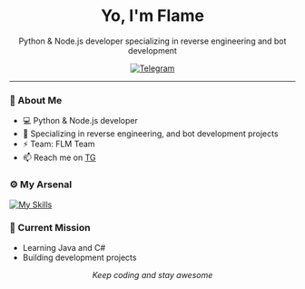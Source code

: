 <h1 align="center">Yo, I'm Flame</h1>
<p align="center">Python & Node.js developer specializing in reverse engineering and bot development</p>

  <p align="center">
  <a href="https://t.me/theflamedev"><img src="https://img.shields.io/badge/Telegram-Contact%20Me-blue?style=flat&logo=telegram" alt="Telegram" /></a>
</p>

---

### 🚀 About Me
- 💻 Python & Node.js developer
- 🔧 Specializing in reverse engineering, and bot development projects
- ⚡ Team: FLM Team
- 📫 Reach me on [TG](https://t.me/theflamedev)

### ⚙️ My Arsenal
[![My Skills](https://skillicons.dev/icons?i=js,py,cs,git,github,mysql,nginx)](https://skillicons.dev)

### 🧠 Current Mission
- Learning Java and C#
- Building development projects

<p align="center">
  <i>Keep coding and stay awesome</i>
</p>
